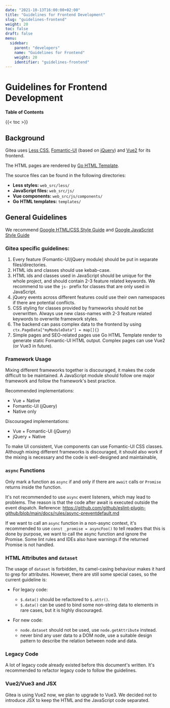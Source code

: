```yaml
---
date: "2021-10-13T16:00:00+02:00"
title: "Guidelines for Frontend Development"
slug: "guidelines-frontend"
weight: 20
toc: false
draft: false
menu:
  sidebar:
    parent: "developers"
    name: "Guidelines for Frontend"
    weight: 20
    identifier: "guidelines-frontend"
---
```


# Guidelines for Frontend Development

**Table of Contents**

{{< toc >}}

## Background

Gitea uses [Less CSS](https://lesscss.org), [Fomantic-UI](https://fomantic-ui.com/introduction/getting-started.html) (based on [jQuery](https://api.jquery.com)) and [Vue2](https://vuejs.org/v2/guide/) for its frontend.

The HTML pages are rendered by [Go HTML Template](https://pkg.go.dev/html/template).

The source files can be found in the following directories:
* **Less styles:** `web_src/less/`
* **JavaScript files:** `web_src/js/`
* **Vue components:** `web_src/js/components/`
* **Go HTML templates:** `templates/`

## General Guidelines

We recommend [Google HTML/CSS Style Guide](https://google.github.io/styleguide/htmlcssguide.html) and [Google JavaScript Style Guide](https://google.github.io/styleguide/jsguide.html)

### Gitea specific guidelines:

1. Every feature (Fomantic-UI/jQuery module) should be put in separate files/directories.
2. HTML ids and classes should use kebab-case.
3. HTML ids and classes used in JavaScript should be unique for the whole project, and should contain 2-3 feature related keywords. We recommend to use the `js-` prefix for classes that are only used in JavaScript.
4. jQuery events across different features could use their own namespaces if there are potential conflicts.
5. CSS styling for classes provided by frameworks should not be overwritten. Always use new class-names with 2-3 feature related keywords to overwrite framework styles.  
6. The backend can pass complex data to the frontend by using `ctx.PageData["myModuleData"] = map[]{}`
7. Simple pages and SEO-related pages use Go HTML Template render to generate static Fomantic-UI HTML output. Complex pages can use Vue2 (or Vue3 in future).


### Framework Usage

Mixing different frameworks together is discouraged, it makes the code difficult to be maintained.
A JavaScript module should follow one major framework and follow the framework's best practice.

Recommended implementations:
* Vue + Native
* Fomantic-UI (jQuery)
* Native only

Discouraged implementations:
* Vue + Fomantic-UI (jQuery)
* jQuery + Native

To make UI consistent, Vue components can use Fomantic-UI CSS classes.
Although mixing different frameworks is discouraged, 
it should also work if the mixing is necessary and the code is well-designed and maintainable, 

### `async` Functions

Only mark a function as `async` if and only if there are `await` calls 
or `Promise` returns inside the function.

It's not recommended to use `async` event listeners, which may lead to problems.
The reason is that the code after await is executed outside the event dispatch. 
Reference: https://github.com/github/eslint-plugin-github/blob/main/docs/rules/async-preventdefault.md

If we want to call an `async` function in a non-async context,
it's recommended to use `const _promise = asyncFoo()` to tell readers
that this is done by purpose, we want to call the async function and ignore the Promise.
Some lint rules and IDEs also have warnings if the returned Promise is not handled.

### HTML Attributes and `dataset`

The usage of `dataset` is forbidden, its camel-casing behaviour makes it hard to grep for attributes.
However, there are still some special cases, so the current guideline is:

* For legacy code:
  * `$.data()` should be refactored to `$.attr()`.
  * `$.data()` can be used to bind some non-string data to elements in rare cases, but it is highly discouraged.

* For new code:
  * `node.dataset` should not be used, use `node.getAttribute` instead. 
  * never bind any user data to a DOM node, use a suitable design pattern to describe the relation between node and data.


### Legacy Code

A lot of legacy code already existed before this document's written. It's recommended to refactor legacy code to follow the guidelines.

### Vue2/Vue3 and JSX

Gitea is using Vue2 now, we plan to upgrade to Vue3. We decided not to introduce JSX to keep the HTML and the JavaScript code separated.

